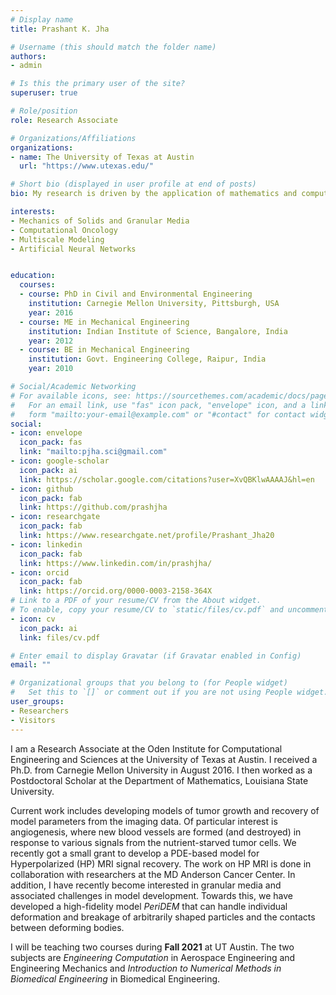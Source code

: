 ```yaml
---
# Display name
title: Prashant K. Jha

# Username (this should match the folder name)
authors:
- admin

# Is this the primary user of the site?
superuser: true

# Role/position
role: Research Associate

# Organizations/Affiliations
organizations:
- name: The University of Texas at Austin
  url: "https://www.utexas.edu/"

# Short bio (displayed in user profile at end of posts)
bio: My research is driven by the application of mathematics and computational science to present-day relevant and challeng- ing problems. Specific areas of interest include mechanics of solids and granular media, computational oncology, and multiscale modeling.

interests:
- Mechanics of Solids and Granular Media
- Computational Oncology
- Multiscale Modeling
- Artificial Neural Networks


education:
  courses:
  - course: PhD in Civil and Environmental Engineering
    institution: Carnegie Mellon University, Pittsburgh, USA
    year: 2016
  - course: ME in Mechanical Engineering
    institution: Indian Institute of Science, Bangalore, India
    year: 2012
  - course: BE in Mechanical Engineering
    institution: Govt. Engineering College, Raipur, India
    year: 2010

# Social/Academic Networking
# For available icons, see: https://sourcethemes.com/academic/docs/page-builder/#icons
#   For an email link, use "fas" icon pack, "envelope" icon, and a link in the
#   form "mailto:your-email@example.com" or "#contact" for contact widget.
social:
- icon: envelope
  icon_pack: fas
  link: "mailto:pjha.sci@gmail.com"
- icon: google-scholar
  icon_pack: ai
  link: https://scholar.google.com/citations?user=XvQBKlwAAAAJ&hl=en
- icon: github
  icon_pack: fab
  link: https://github.com/prashjha
- icon: researchgate
  icon_pack: fab
  link: https://www.researchgate.net/profile/Prashant_Jha20
- icon: linkedin
  icon_pack: fab
  link: https://www.linkedin.com/in/prashjha/
- icon: orcid
  icon_pack: fab
  link: https://orcid.org/0000-0003-2158-364X
# Link to a PDF of your resume/CV from the About widget.
# To enable, copy your resume/CV to `static/files/cv.pdf` and uncomment the lines below.
- icon: cv
  icon_pack: ai
  link: files/cv.pdf

# Enter email to display Gravatar (if Gravatar enabled in Config)
email: ""

# Organizational groups that you belong to (for People widget)
#   Set this to `[]` or comment out if you are not using People widget.
user_groups:
- Researchers
- Visitors
---
```


I am a Research Associate at the Oden Institute for Computational Engineering and Sciences at the University of Texas at Austin. I received a Ph.D. from Carnegie Mellon University in August 2016. I then worked as a Postdoctoral Scholar at the Department of Mathematics, Louisiana State University.  

Current work includes developing models of tumor growth and recovery of model parameters from the imaging data. Of particular interest is angiogenesis, where new blood vessels are formed (and destroyed) in response to various signals from the nutrient-starved tumor cells. We recently got a small grant to develop a PDE-based model for Hyperpolarized (HP) MRI signal recovery. The work on HP MRI is done in collaboration with researchers at the MD Anderson Cancer Center. In addition, I have recently become interested in granular media and associated challenges in model development. Towards this, we have developed a high-fidelity model *PeriDEM* that can handle individual deformation and breakage of arbitrarily shaped particles and the contacts between deforming bodies.

I will be teaching two courses during **Fall 2021** at UT Austin. The two subjects are *Engineering Computation* in Aerospace Engineering and Engineering Mechanics and *Introduction to Numerical Methods in Biomedical Engineering* in Biomedical Engineering.




